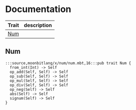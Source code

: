 # Documentation
|Trait|description|
|---|---|
|[Num](#Num)||

## Num

```moonbit
:::source,moonbitlang/x/num/num.mbt,16:::pub trait Num {
  from_int(Int) -> Self
  op_add(Self, Self) -> Self
  op_sub(Self, Self) -> Self
  op_mul(Self, Self) -> Self
  op_div(Self, Self) -> Self
  op_neg(Self) -> Self
  abs(Self) -> Self
  signum(Self) -> Self
}
```


